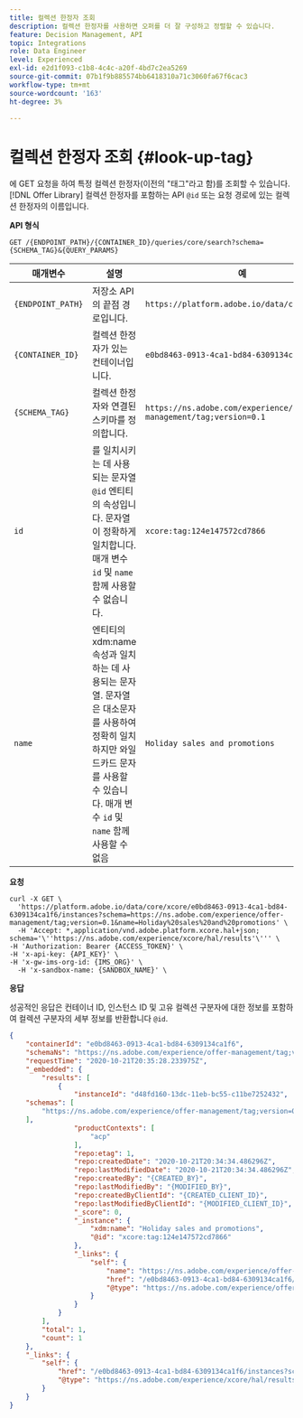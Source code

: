 ```yaml
---
title: 컬렉션 한정자 조회
description: 컬렉션 한정자를 사용하면 오퍼를 더 잘 구성하고 정렬할 수 있습니다.
feature: Decision Management, API
topic: Integrations
role: Data Engineer
level: Experienced
exl-id: e2d1f093-c1b8-4c4c-a20f-4bd7c2ea5269
source-git-commit: 07b1f9b885574bb6418310a71c3060fa67f6cac3
workflow-type: tm+mt
source-wordcount: '163'
ht-degree: 3%

---
```


# 컬렉션 한정자 조회 {#look-up-tag}

에 GET 요청을 하여 특정 컬렉션 한정자(이전의 &quot;태그&quot;라고 함)를 조회할 수 있습니다. [!DNL Offer Library] 컬렉션 한정자를 포함하는 API `@id` 또는 요청 경로에 있는 컬렉션 한정자의 이름입니다.

**API 형식**

```http
GET /{ENDPOINT_PATH}/{CONTAINER_ID}/queries/core/search?schema={SCHEMA_TAG}&{QUERY_PARAMS}
```

| 매개변수 | 설명 | 예 |
| --------- | ----------- | ------- |
| `{ENDPOINT_PATH}` | 저장소 API의 끝점 경로입니다. | `https://platform.adobe.io/data/core/xcore/` |
| `{CONTAINER_ID}` | 컬렉션 한정자가 있는 컨테이너입니다. | `e0bd8463-0913-4ca1-bd84-6309134ca1f6` |
| `{SCHEMA_TAG}` | 컬렉션 한정자와 연결된 스키마를 정의합니다. | `https://ns.adobe.com/experience/offer-management/tag;version=0.1` |
| `id` | 를 일치시키는 데 사용되는 문자열 `@id` 엔티티의 속성입니다. 문자열이 정확하게 일치합니다. 매개 변수 `id` 및 `name` 함께 사용할 수 없습니다. | `xcore:tag:124e147572cd7866` |
| `name` | 엔티티의 xdm:name 속성과 일치하는 데 사용되는 문자열. 문자열은 대소문자를 사용하여 정확히 일치하지만 와일드카드 문자를 사용할 수 있습니다. 매개 변수 `id` 및 `name` 함께 사용할 수 없음 | `Holiday sales and promotions` |

**요청**

```shell
curl -X GET \
  'https://platform.adobe.io/data/core/xcore/e0bd8463-0913-4ca1-bd84-6309134ca1f6/instances?schema=https://ns.adobe.com/experience/offer-management/tag;version=0.1&name=Holiday%20sales%20and%20promotions' \
  -H 'Accept: *,application/vnd.adobe.platform.xcore.hal+json; schema='\''https://ns.adobe.com/experience/xcore/hal/results'\''' \
-H 'Authorization: Bearer {ACCESS_TOKEN}' \
-H 'x-api-key: {API_KEY}' \
-H 'x-gw-ims-org-id: {IMS_ORG}' \
  -H 'x-sandbox-name: {SANDBOX_NAME}' \
```

**응답**

성공적인 응답은 컨테이너 ID, 인스턴스 ID 및 고유 컬렉션 구분자에 대한 정보를 포함하여 컬렉션 구분자의 세부 정보를 반환합니다 `@id`.

```json
{
    "containerId": "e0bd8463-0913-4ca1-bd84-6309134ca1f6",
    "schemaNs": "https://ns.adobe.com/experience/offer-management/tag;version=0.1",
    "requestTime": "2020-10-21T20:35:28.233975Z",
    "_embedded": {
        "results": [
            {
                "instanceId": "d48fd160-13dc-11eb-bc55-c11be7252432",
    "schemas": [
        "https://ns.adobe.com/experience/offer-management/tag;version=0.1"
    ],
                "productContexts": [
                    "acp"
                ],
                "repo:etag": 1,
                "repo:createdDate": "2020-10-21T20:34:34.486296Z",
                "repo:lastModifiedDate": "2020-10-21T20:34:34.486296Z",
                "repo:createdBy": "{CREATED_BY}",
                "repo:lastModifiedBy": "{MODIFIED_BY}",
                "repo:createdByClientId": "{CREATED_CLIENT_ID}",
                "repo:lastModifiedByClientId": "{MODIFIED_CLIENT_ID}",
                "_score": 0,
                "_instance": {
                    "xdm:name": "Holiday sales and promotions",
                    "@id": "xcore:tag:124e147572cd7866"
                },
                "_links": {
                    "self": {
                        "name": "https://ns.adobe.com/experience/offer-management/tag;version=0.1#d48fd160-13dc-11eb-bc55-c11be7252432",
                        "href": "/e0bd8463-0913-4ca1-bd84-6309134ca1f6/instances/d48fd160-13dc-11eb-bc55-c11be7252432",
                        "@type": "https://ns.adobe.com/experience/offer-management/tag;version=0.1"
                    }
                }
            }
        ],
        "total": 1,
        "count": 1
    },
    "_links": {
        "self": {
            "href": "/e0bd8463-0913-4ca1-bd84-6309134ca1f6/instances?schema=https://ns.adobe.com/experience/offer-management/tag;version=0.1&name=Holiday%20sales%20and%20promotions",
            "@type": "https://ns.adobe.com/experience/xcore/hal/results"
        }
    }
}
```
